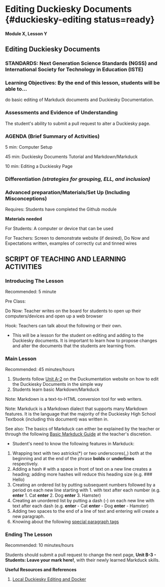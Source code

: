 # Editing Duckiesky Documents {#duckiesky-editing status=ready}

#### Module X, Lesson Y

## Editing Duckiesky Documents


### STANDARDS: Next Generation Science Standards (NGSS) and International Society for Technology in Education (ISTE)


### Learning Objectives: By the end of this lesson, students will be able to...

do basic editing of Markduck documents and Duckiesky Documentation.

### Assessments and Evidence of Understanding

The student's ability to submit a pull request to alter a Duckiesky page.

### AGENDA (Brief Summary of Activities)

5 min: Computer Setup

45 min: Duckiesky Documents Tutorial and Markdown/Markduck

10 min: Editing a Duckiesky Page

### Differentiation _(strategies for grouping, ELL, and inclusion)_


### Advanced preparation/Materials/Set Up (Including Misconceptions)

Requires: Students have completed the Github module

**Materials needed**

For Students: A computer or device that can be used 

For Teachers: Screen to demonstrate website (if desired), Do Now and Expectations written, examples of correctly cut and tinned wires


## SCRIPT OF TEACHING AND LEARNING ACTIVITIES


### Introducing The Lesson

Recommended: 5 minute

Pre Class:

Do Now: Teacher writes on the board for students to open up their computers/devices and open up a web browser

Hook: Teachers can talk about the following or their own.

-  This will be a lesson for the student on editing and adding to the Duckiesky documents. It is important to learn how to propose changes and alter the documents that the students are learning from.



### Main Lesson

Recommended: 45 minutes/hours

1. Students follow [Unit A-2](https://www.youtube.com/watch?v=pRPF4wpXX9Q) on the Duckumentation website on how to edit the Duckiesky Documents in the simple way
2. Students learn basic Markdown/Markduck

Note: Markdown is a text-to-HTML conversion tool for web writers.

Note: Markduck is a Markdown dialect that supports many Markdown features. It is the language that the majority of the Duckiesky High School Textbook (including this document) was written in.

See also: The basics of Markduck can either be explained by the teacher or through the following [Basic Markduck Guide](https://docs.duckietown.org/DT19/duckumentation/out/markduck_basic.html) at the teacher's discretion.


- Student's need to know the following features in Markduck:


1. Wrapping text with two astricks(*) or two underscores(_) both at the beginning and at the end of the phrase **bolds** or __underlines__ respectively.
2. Adding a hash # with a space in front of text on a new line creates a heading; adding more hashes will reduce this heading size (e.g. ### Hello)
3. Creating an ordered list by putting subsequent numbers followed by a period on each new line starting with 1. with text after each number (e.g. **enter** 1. Cat **enter** 2. Dog **enter** 3. Hamster)
4. Creating an unordered list by putting a dash (-) on each new line with text after each dash (e.g. **enter** - Cat **enter** - Dog **enter** - Hamster)
5. Adding two spaces to the end of a line of text and entering will create a new paragraph.
6. Knowing about the following [special paragraph tags](https://docs.duckietown.org/DT19/duckumentation/out/markduck_special_pars.html)

### Ending The Lesson

Recommended: 10 minutes/hours

Students should submit a pull request to change the next page, __Unit B-3 - Students: Leave your mark here!__, with their newly learned Markduck skills. 


**Useful Resources and References** 

1. [Local Duckiesky Editing and Docker](https://docs.duckietown.org/DT19/duckumentation/out/duckumentation_workflow.html)